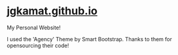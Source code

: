 [jgkamat.github.io](http://jgkamat.github.io)
=================

My Personal Website!

I used the 'Agency' Theme by Smart Bootstrap. Thanks to them for opensourcing their code!
